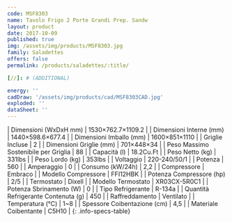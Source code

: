 ```yaml
---
code: MSF8303
name: Tavolo Frigo 2 Porte Grandi Prep. Sandw
layout: product
date: 2017-10-09
published: true
img: /assets/img/products/MSF8303.jpg
family: Saladettes
offers: false
permalink: /products/saladettes/:title/

[//]: # (ADDITIONAL)

energy: ''
cadDraw: '/assets/img/products/cad/MSF8303CAD.jpg'
exploded: ''
dataSheet: ''
---
```



| Dimensioni (WxDxH mm) | 1530×762.7×1109.2 |
| Dimensioni Interne (mm) | 1440×598.6×677.4 |
| Dimensioni Imballo (mm) | 1600×851×1110 |
| Griglie Incluse | 2 |
| Dimensioni Griglie (mm) | 701×448×34 |
| Peso Massimo Sostenibile per Griglia | 88 |
| Capacità (l) | 18.2Cu.Ft |
| Peso Netto (kg) | 331lbs |
| Peso Lordo (kg) | 353lbs |
| Voltaggio | 220-240/50/1 |
| Potenza | 560 |
| Amperaggio | 0 |
| Consumo (kW/24h) | 2,2 |
| Compressore | Embraco |
| Modello Compressore | FFI12HBK |
| Potenza Compressore (hp) | 2/5 |
| Termostato | Dixell |
| Modello Termostato | XR03CX-5R0C1 |
| Potenza Sbrinamento (W) | 0 |
| Tipo Refrigerante | R-134a |
| Quantità Refrigerante Contenuta (g) | 450 |
| Raffreddamento | Ventilato |
| Temperatura (°C) | 1~8 |
| Spessore Coibentazione (cm) | 4,5 |
| Materiale Coibentante | C5H10 |
{: .info-specs-table}
